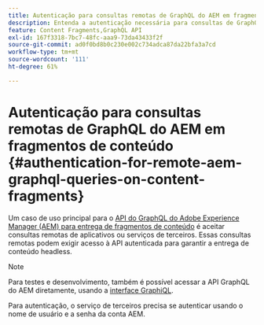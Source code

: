 ```yaml
---
title: Autenticação para consultas remotas de GraphQL do AEM em fragmentos de conteúdo
description: Entenda a autenticação necessária para consultas de GraphQL remotas do AEM, para proteger sua entrega de conteúdo headless.
feature: Content Fragments,GraphQL API
exl-id: 167f3318-7bc7-48fc-aaa9-73da43433f2f
source-git-commit: ad0f0bd8b0c230e002c734adca87da22bfa3a7cd
workflow-type: tm+mt
source-wordcount: '111'
ht-degree: 61%

---
```


# Autenticação para consultas remotas de GraphQL do AEM em fragmentos de conteúdo {#authentication-for-remote-aem-graphql-queries-on-content-fragments}

Um caso de uso principal para o [API do GraphQL do Adobe Experience Manager (AEM) para entrega de fragmentos de conteúdo](/help/sites-developing/headless/graphql-api/graphql-api-content-fragments.md) é aceitar consultas remotas de aplicativos ou serviços de terceiros. Essas consultas remotas podem exigir acesso à API autenticada para garantir a entrega de conteúdo headless.

>[!NOTE]
>
>Para testes e desenvolvimento, também é possível acessar a API GraphQL do AEM diretamente, usando a [interface GraphiQL](/help/sites-developing/headless/graphql-api/graphql-api-content-fragments.md#graphiql-interface).

Para autenticação, o serviço de terceiros precisa se autenticar usando o nome de usuário e a senha da conta AEM.

<!-- 6.5.10.0 - does this content/page need to be migrated? -->

<!--
For authentication the third party service needs to [retrieve an Access Token](#retrieving-access-token), that can then be [used in the GraphQL Request](#use-access-token-in-graphql-request).

## Retrieving an Access Token {#retrieving-access-token}

See [Generating Access Tokens for Server Side APIs](/help/sites-developing/generating-access-tokens-for-server-side-apis.md) for full details.

## Using the Access Token in a GraphQL Request {#use-access-token-in-graphql-request}

For a third party service to connect with an AEM instance it needs to have an *Access Token*. The service must then add this token to the `Authorization` header on the POST request. 

For example, a GraphQL Authorization Header:

```xml
Authorization: Bearer <access_token>
```

## Permission Requirements {#permission-requirements}

All requests made using the access token will actually be made *by the user account that generated the token*. 

This means that you need to check that the account has the permissions required to run GraphQL queries. 

You can check this by using GraphiQL on the local instance.
-->
